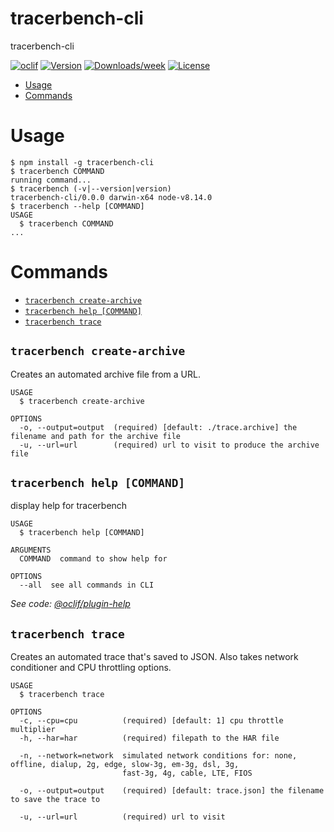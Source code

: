 tracerbench-cli
===============

tracerbench-cli

[![oclif](https://img.shields.io/badge/cli-oclif-brightgreen.svg)](https://oclif.io)
[![Version](https://img.shields.io/npm/v/tracerbench-cli.svg)](https://npmjs.org/package/tracerbench-cli)
[![Downloads/week](https://img.shields.io/npm/dw/tracerbench-cli.svg)](https://npmjs.org/package/tracerbench-cli)
[![License](https://img.shields.io/npm/l/tracerbench-cli.svg)](https://github.com/TracerBench/tracerbench/blob/master/package.json)

<!-- toc -->
* [Usage](#usage)
* [Commands](#commands)
<!-- tocstop -->
# Usage
<!-- usage -->
```sh-session
$ npm install -g tracerbench-cli
$ tracerbench COMMAND
running command...
$ tracerbench (-v|--version|version)
tracerbench-cli/0.0.0 darwin-x64 node-v8.14.0
$ tracerbench --help [COMMAND]
USAGE
  $ tracerbench COMMAND
...
```
<!-- usagestop -->
# Commands
<!-- commands -->
* [`tracerbench create-archive`](#tracerbench-create-archive)
* [`tracerbench help [COMMAND]`](#tracerbench-help-command)
* [`tracerbench trace`](#tracerbench-trace)

## `tracerbench create-archive`

Creates an automated archive file from a URL.

```
USAGE
  $ tracerbench create-archive

OPTIONS
  -o, --output=output  (required) [default: ./trace.archive] the filename and path for the archive file
  -u, --url=url        (required) url to visit to produce the archive file
```

## `tracerbench help [COMMAND]`

display help for tracerbench

```
USAGE
  $ tracerbench help [COMMAND]

ARGUMENTS
  COMMAND  command to show help for

OPTIONS
  --all  see all commands in CLI
```

_See code: [@oclif/plugin-help](https://github.com/oclif/plugin-help/blob/v2.1.4/src/commands/help.ts)_

## `tracerbench trace`

Creates an automated trace that's saved to JSON. Also takes network conditioner and CPU throttling options.

```
USAGE
  $ tracerbench trace

OPTIONS
  -c, --cpu=cpu          (required) [default: 1] cpu throttle multiplier
  -h, --har=har          (required) filepath to the HAR file

  -n, --network=network  simulated network conditions for: none, offline, dialup, 2g, edge, slow-3g, em-3g, dsl, 3g,
                         fast-3g, 4g, cable, LTE, FIOS

  -o, --output=output    (required) [default: trace.json] the filename to save the trace to

  -u, --url=url          (required) url to visit
```
<!-- commandsstop -->
